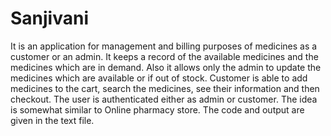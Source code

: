 # Sanjivani
It is an application for management and billing purposes of medicines as a customer or an admin. It keeps a record of the available medicines and the medicines which are in demand. Also it allows only the admin to update the medicines which are available or if out of stock. Customer is able to add medicines to the cart, search the medicines, see their information and then checkout. The user is authenticated either as admin or customer. 
The idea is somewhat similar to Online pharmacy store.
The code and output are given in the text file.
